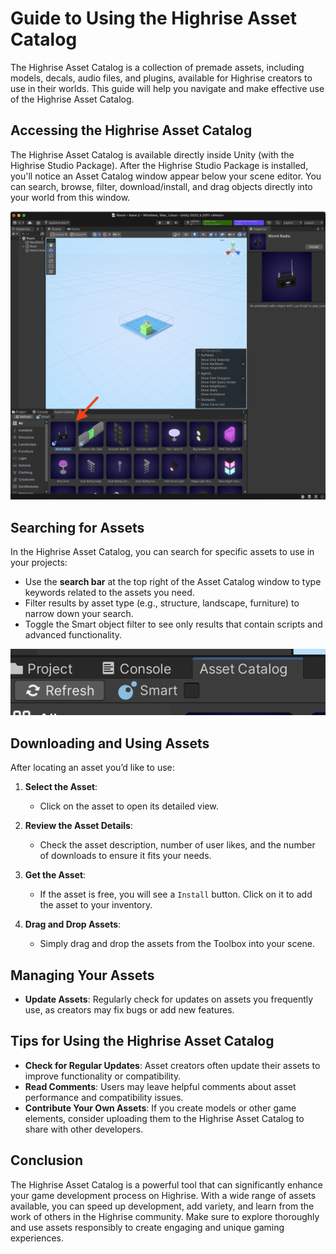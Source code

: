 # Guide to Using the Highrise Asset Catalog

The Highrise Asset Catalog is a collection of premade assets, including models, decals, audio files, and plugins, available for Highrise creators to use in their worlds. This guide will help you navigate and make effective use of the Highrise Asset Catalog.

## Accessing the Highrise Asset Catalog

The Highrise Asset Catalog is available directly inside Unity (with the Highrise Studio Package). After the Highrise Studio Package is installed, you'll notice an Asset Catalog window appear below your scene editor. You can search, browse, filter, download/install, and drag objects directly into your world from this window.

![Highrise Asset Catalog](/assets/learn/guides/studio/creating-your-first-world/asset-catalog.png)

## Searching for Assets

In the Highrise Asset Catalog, you can search for specific assets to use in your projects:

- Use the **search bar** at the top right of the Asset Catalog window to type keywords related to the assets you need.
- Filter results by asset type (e.g., structure, landscape, furniture) to narrow down your search.
- Toggle the Smart object filter to see only results that contain scripts and advanced functionality.

![Smart Object Filter](/assets/learn/guides/studio/assets/smart-object-filter.png)


## Downloading and Using Assets

After locating an asset you’d like to use:

1. **Select the Asset**:
   - Click on the asset to open its detailed view.
   
2. **Review the Asset Details**:
   - Check the asset description, number of user likes, and the number of downloads to ensure it fits your needs.

3. **Get the Asset**:
   - If the asset is free, you will see a `Install` button. Click on it to add the asset to your inventory.

4. **Drag and Drop Assets**:
   - Simply drag and drop the assets from the Toolbox into your scene.

## Managing Your Assets

- **Update Assets**: Regularly check for updates on assets you frequently use, as creators may fix bugs or add new features.

## Tips for Using the Highrise Asset Catalog

- **Check for Regular Updates**: Asset creators often update their assets to improve functionality or compatibility.
- **Read Comments**: Users may leave helpful comments about asset performance and compatibility issues.
- **Contribute Your Own Assets**: If you create models or other game elements, consider uploading them to the Highrise Asset Catalog to share with other developers.

## Conclusion

The Highrise Asset Catalog is a powerful tool that can significantly enhance your game development process on Highrise. With a wide range of assets available, you can speed up development, add variety, and learn from the work of others in the Highrise community. Make sure to explore thoroughly and use assets responsibly to create engaging and unique gaming experiences.
